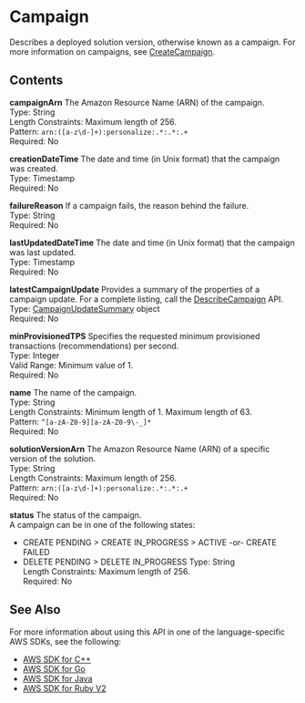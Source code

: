 # Campaign<a name="API_Campaign"></a>

Describes a deployed solution version, otherwise known as a campaign\. For more information on campaigns, see [CreateCampaign](API_CreateCampaign.md)\.

## Contents<a name="API_Campaign_Contents"></a>

 **campaignArn**   <a name="personalize-Type-Campaign-campaignArn"></a>
The Amazon Resource Name \(ARN\) of the campaign\.   
Type: String  
Length Constraints: Maximum length of 256\.  
Pattern: `arn:([a-z\d-]+):personalize:.*:.*:.+`   
Required: No

 **creationDateTime**   <a name="personalize-Type-Campaign-creationDateTime"></a>
The date and time \(in Unix format\) that the campaign was created\.  
Type: Timestamp  
Required: No

 **failureReason**   <a name="personalize-Type-Campaign-failureReason"></a>
If a campaign fails, the reason behind the failure\.  
Type: String  
Required: No

 **lastUpdatedDateTime**   <a name="personalize-Type-Campaign-lastUpdatedDateTime"></a>
The date and time \(in Unix format\) that the campaign was last updated\.  
Type: Timestamp  
Required: No

 **latestCampaignUpdate**   <a name="personalize-Type-Campaign-latestCampaignUpdate"></a>
Provides a summary of the properties of a campaign update\. For a complete listing, call the [DescribeCampaign](API_DescribeCampaign.md) API\.  
Type: [CampaignUpdateSummary](API_CampaignUpdateSummary.md) object  
Required: No

 **minProvisionedTPS**   <a name="personalize-Type-Campaign-minProvisionedTPS"></a>
Specifies the requested minimum provisioned transactions \(recommendations\) per second\.  
Type: Integer  
Valid Range: Minimum value of 1\.  
Required: No

 **name**   <a name="personalize-Type-Campaign-name"></a>
The name of the campaign\.  
Type: String  
Length Constraints: Minimum length of 1\. Maximum length of 63\.  
Pattern: `^[a-zA-Z0-9][a-zA-Z0-9\-_]*`   
Required: No

 **solutionVersionArn**   <a name="personalize-Type-Campaign-solutionVersionArn"></a>
The Amazon Resource Name \(ARN\) of a specific version of the solution\.  
Type: String  
Length Constraints: Maximum length of 256\.  
Pattern: `arn:([a-z\d-]+):personalize:.*:.*:.+`   
Required: No

 **status**   <a name="personalize-Type-Campaign-status"></a>
The status of the campaign\.  
A campaign can be in one of the following states:  
+ CREATE PENDING > CREATE IN\_PROGRESS > ACTIVE \-or\- CREATE FAILED
+ DELETE PENDING > DELETE IN\_PROGRESS
Type: String  
Length Constraints: Maximum length of 256\.  
Required: No

## See Also<a name="API_Campaign_SeeAlso"></a>

For more information about using this API in one of the language\-specific AWS SDKs, see the following:
+  [AWS SDK for C\+\+](https://docs.aws.amazon.com/goto/SdkForCpp/personalize-2018-05-22/Campaign) 
+  [AWS SDK for Go](https://docs.aws.amazon.com/goto/SdkForGoV1/personalize-2018-05-22/Campaign) 
+  [AWS SDK for Java](https://docs.aws.amazon.com/goto/SdkForJava/personalize-2018-05-22/Campaign) 
+  [AWS SDK for Ruby V2](https://docs.aws.amazon.com/goto/SdkForRubyV2/personalize-2018-05-22/Campaign) 